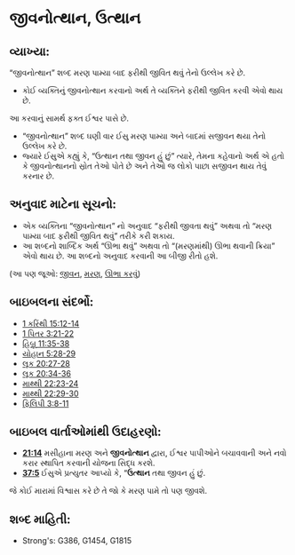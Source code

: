 # જીવનોત્થાન, ઉત્થાન 

## વ્યાખ્યા: 

“જીવનોત્થાન” શબ્દ મરણ પામ્યા બાદ ફરીથી જીવિત થવું તેનો ઉલ્લેખ કરે છે.

* કોઈ વ્યક્તિનું જીવનોત્થાન કરવાનો અર્થ તે વ્યક્તિને ફરીથી જીવિત કરવી એવો થાય છે.

આ કરવાનું સામર્થ ફક્ત ઈશ્વર પાસે છે.

* “જીવનોત્થાન” શબ્દ ઘણી વાર ઈસુ મરણ પામ્યા અને બાદમાં સજીવન થયા તેનો ઉલ્લેખ કરે છે.
* જ્યારે ઈસુએ કહ્યું કે, “ઉત્થાન તથા જીવન હું છું” ત્યારે, તેમના કહેવાનો અર્થ એ હતો કે જીવનોત્થાનનો સ્રોત તેઓ પોતે છે અને તેઓ જ લોકો પાછા સજીવન થાય તેવું કરનાર છે.

## અનુવાદ માટેના સૂચનો: 

* એક વ્યક્તિના “જીવનોત્થાન” નો અનુવાદ “ફરીથી જીવતા થવું” અથવા તો “મરણ પામ્યા બાદ ફરીથી જીવિત થવું” તરીકે કરી શકાય.
* આ શબ્દનો શાબ્દિક અર્થ “ઊભા થવું” અથવા તો “(મરણમાંથી) ઊભા થવાની ક્રિયા” એવો થાય છે. આ શબ્દનો અનુવાદ કરવાની આ બીજી રીતો હશે.

(આ પણ જૂઓ: [જીવન](../kt/life.md), [મરણ](../other/death.md), [ઊભા કરવું](../other/raise.md))

## બાઇબલના સંદર્ભો: 

* [1 કરિંથી 15:12-14](rc://gu/tn/help/1co/15/12)
* [1 પિતર 3:21-22](rc://gu/tn/help/1pe/03/21)
* [હિબ્રૂ 11:35-38](rc://gu/tn/help/heb/11/35)
* [યોહાન 5:28-29](rc://gu/tn/help/jhn/05/28)
* [લૂક 20:27-28](rc://gu/tn/help/luk/20/27)
* [લૂક 20:34-36](rc://gu/tn/help/luk/20/34)
* [માથ્થી 22:23-24](rc://gu/tn/help/mat/22/23)
* [માથ્થી 22:29-30](rc://gu/tn/help/mat/22/29)
* [ફિલિપી 3:8-11](rc://gu/tn/help/php/03/08)

## બાઇબલ વાર્તાઓમાંથી ઉદાહરણો: 

* __[21:14](rc://gu/tn/help/obs/21/14)__ મસીહાના મરણ અને __જીવનોત્થાન__ દ્વારા, ઈશ્વર પાપીઓને બચાવવાની અને નવો કરાર સ્થાપિત કરવાની યોજના સિદ્ધ કરશે.
* __[37:5](rc://gu/tn/help/obs/37/05)__ ઈસુએ પ્રત્યુતર આપ્યો કે, “__ઉત્થાન__ તથા જીવન હું છું.

જે કોઈ મારામાં વિશ્વાસ કરે છે તે જો કે મરણ પામે તો પણ જીવશે.

## શબ્દ માહિતી: 

* Strong's: G386, G1454, G1815
